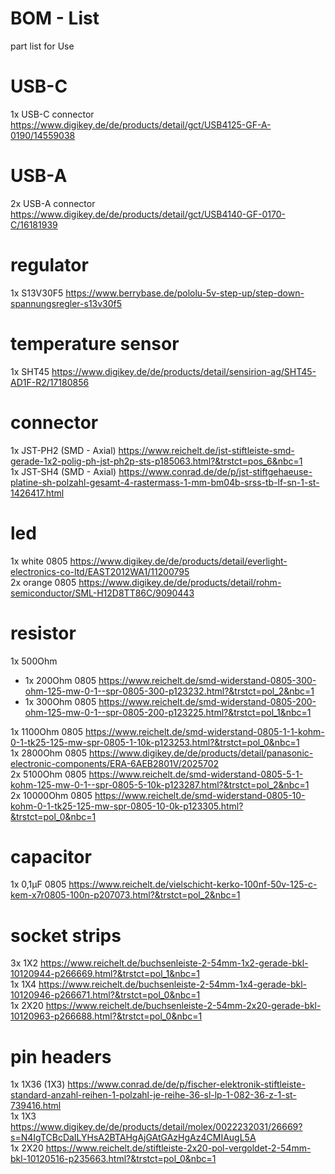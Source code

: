 # BOM - List

part list for Use

# USB-C
1x USB-C connector https://www.digikey.de/de/products/detail/gct/USB4125-GF-A-0190/14559038

# USB-A
2x USB-A connector https://www.digikey.de/de/products/detail/gct/USB4140-GF-0170-C/16181939

# regulator
1x S13V30F5 https://www.berrybase.de/pololu-5v-step-up/step-down-spannungsregler-s13v30f5

# temperature sensor
1x SHT45 https://www.digikey.de/de/products/detail/sensirion-ag/SHT45-AD1F-R2/17180856

# connector
1x JST-PH2 (SMD - Axial) https://www.reichelt.de/jst-stiftleiste-smd-gerade-1x2-polig-ph-jst-ph2p-sts-p185063.html?&trstct=pos_6&nbc=1<br>
1x JST-SH4 (SMD - Axial) https://www.conrad.de/de/p/jst-stiftgehaeuse-platine-sh-polzahl-gesamt-4-rastermass-1-mm-bm04b-srss-tb-lf-sn-1-st-1426417.html<br>

# led
1x white 0805 https://www.digikey.de/de/products/detail/everlight-electronics-co-ltd/EAST2012WA1/11200795<br>
2x orange 0805 https://www.digikey.de/de/products/detail/rohm-semiconductor/SML-H12D8TT86C/9090443<br>

# resistor
1x 500Ohm<br>
- 1x 200Ohm 0805 https://www.reichelt.de/smd-widerstand-0805-300-ohm-125-mw-0-1--spr-0805-300-p123232.html?&trstct=pol_2&nbc=1<br>
- 1x 300Ohm 0805 https://www.reichelt.de/smd-widerstand-0805-200-ohm-125-mw-0-1--spr-0805-200-p123225.html?&trstct=pol_1&nbc=1<br>

1x 1100Ohm 0805 https://www.reichelt.de/smd-widerstand-0805-1-1-kohm-0-1-tk25-125-mw-spr-0805-1-10k-p123253.html?&trstct=pol_0&nbc=1<br>
1x 2800Ohm 0805 https://www.digikey.de/de/products/detail/panasonic-electronic-components/ERA-6AEB2801V/2025702<br>
2x 5100Ohm 0805 https://www.reichelt.de/smd-widerstand-0805-5-1-kohm-125-mw-0-1--spr-0805-5-10k-p123287.html?&trstct=pol_2&nbc=1<br>
2x 10000Ohm 0805 https://www.reichelt.de/smd-widerstand-0805-10-kohm-0-1-tk25-125-mw-spr-0805-10-0k-p123305.html?&trstct=pol_0&nbc=1<br>

# capacitor
1x 0,1µF 0805 https://www.reichelt.de/vielschicht-kerko-100nf-50v-125-c-kem-x7r0805-100n-p207073.html?&trstct=pol_2&nbc=1

# socket strips
3x 1X2 https://www.reichelt.de/buchsenleiste-2-54mm-1x2-gerade-bkl-10120944-p266669.html?&trstct=pol_1&nbc=1<br>
1x 1X4 https://www.reichelt.de/buchsenleiste-2-54mm-1x4-gerade-bkl-10120946-p266671.html?&trstct=pol_0&nbc=1<br>
1x 2X20 https://www.reichelt.de/buchsenleiste-2-54mm-2x20-gerade-bkl-10120963-p266688.html?&trstct=pol_0&nbc=1<br>

# pin headers
1x 1X36 (1X3) https://www.conrad.de/de/p/fischer-elektronik-stiftleiste-standard-anzahl-reihen-1-polzahl-je-reihe-36-sl-lp-1-082-36-z-1-st-739416.html<br>
1x 1X3 https://www.digikey.de/de/products/detail/molex/0022232031/26669?s=N4IgTCBcDaILYHsA2BTAHgAjGAtGAzHgAz4CMIAugL5A<br>
1x 2X20 https://www.reichelt.de/stiftleiste-2x20-pol-vergoldet-2-54mm-bkl-10120516-p235663.html?&trstct=pol_0&nbc=1<br>

